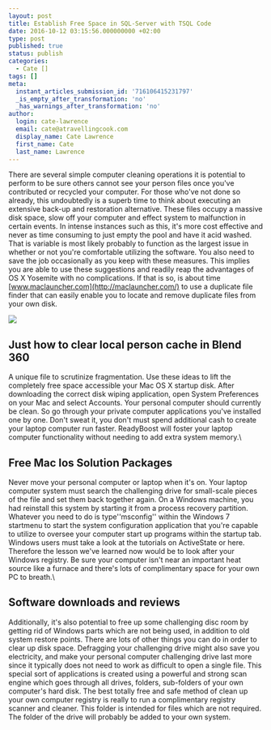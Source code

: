 ```yaml
---
layout: post
title: Establish Free Space in SQL-Server with TSQL Code
date: 2016-10-12 03:15:56.000000000 +02:00
type: post
published: true
status: publish
categories:
  - Cate []
tags: []
meta:
  instant_articles_submission_id: '716106415231797'
  _is_empty_after_transformation: 'no'
  _has_warnings_after_transformation: 'no'
author:
  login: cate-lawrence
  email: cate@atravellingcook.com
  display_name: Cate Lawrence
  first_name: Cate
  last_name: Lawrence
---
```

There are several simple computer cleaning operations it is potential to
perform to be sure others cannot see your person files once you've
contributed or recycled your computer. For those who've not done so
already, this undoubtedly is a superb time to think about executing an
extensive back-up and restoration alternative. These files occupy a
massive disk space, slow off your computer and effect system to
malfunction in certain events. In intense instances such as this, it's
more cost effective and never as time consuming to just empty the pool
and have it acid washed. That is variable is most likely probably to
function as the largest issue in whether or not you're comfortable
utilizing the software. You also need to save the job occasionally as
you keep with these measures. This implies you are able to use these
suggestions and readily reap the advantages of OS X Yosemite with no
complications. If that is so, is about time
[www.maclauncher.com](http://maclauncher.com/) to use a duplicate file
finder that can easily enable you to locate and remove duplicate files
from your own disk.

![](rw-import/202px-UnemployedMarch.jpg)

Just how to clear local person cache in Blend 360
-------------------------------------------------

A unique file to scrutinize fragmentation. Use these ideas to lift the
completely free space accessible your Mac OS X startup disk. After
downloading the correct disk wiping application, open System Preferences
on your Mac and select Accounts. Your personal computer should currently
be clean. So go through your private computer applications you've
installed one by one. Don't sweat it, you don't must spend additional
cash to create your laptop computer run faster. ReadyBoost will foster
your laptop computer functionality without needing to add extra system
memory.\

Free Mac Ios Solution Packages
------------------------------

Never move your personal computer or laptop when it's on. Your laptop
computer system must search the challenging drive for small-scale pieces
of the file and set them back together again. On a Windows machine, you
had reinstall this system by starting it from a process recovery
partition. Whatever you need to do is type''msconfig'' within the
Windows 7 startmenu to start the system configuration application that
you're capable to utilize to oversee your computer start up programs
within the startup tab. Windows users must take a look at the tutorials
on ActiveState or here. Therefore the lesson we've learned now would be
to look after your Windows registry. Be sure your computer isn't near an
important heat source like a furnace and there's lots of complimentary
space for your own PC to breath.\

Software downloads and reviews
------------------------------

Additionally, it's also potential to free up some challenging disc room
by getting rid of Windows parts which are not being used, in addition to
old system restore points. There are lots of other things you can do in
order to clear up disk space. Defragging your challenging drive might
also save you electricity, and make your personal computer challenging
drive last more since it typically does not need to work as difficult to
open a single file. This special sort of applications is created using a
powerful and strong scan engine which goes through all drives, folders,
sub-folders of your own computer's hard disk. The best totally free and
safe method of clean up your own computer registry is really to run a
complimentary registry scanner and cleaner. This folder is intended for
files which are not required. The folder of the drive will probably be
added to your own system.
